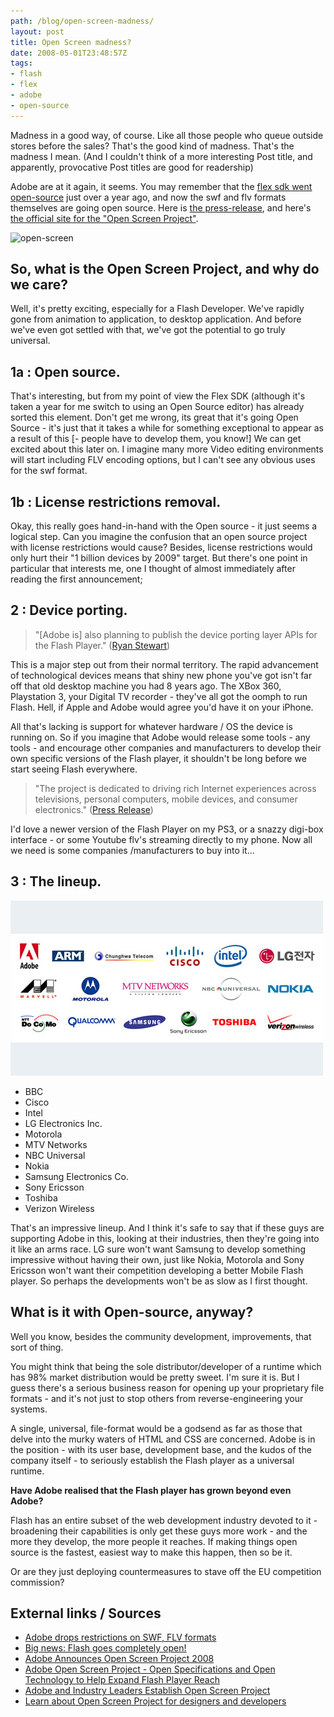 ```yaml
---
path: /blog/open-screen-madness/
layout: post
title: Open Screen madness?
date: 2008-05-01T23:48:57Z
tags:
- flash
- flex
- adobe
- open-source
---
```


Madness in a good way, of course. Like all those people who queue outside stores before the sales? That's the good kind of madness. That's the madness I mean. (And I couldn't think of a more interesting Post title, and apparently, provocative Post titles are good for readership)

Adobe are at it again, it seems. You may remember that the [flex sdk went open-source](http://www.psyked.co.uk/adobe/flex/flex-goes-open-source-what-does-this-mean.htm "Open link in a new window") just over a year ago, and now the swf and flv formats themselves are going open source. Here is [the press-release](http://www.adobe.com/aboutadobe/pressroom/pressreleases/200804/050108AdobeOSP.html), and here's [the official site for the "Open Screen Project"](http://www.adobe.com/openscreenproject/ "Open link in a new window").

![](http://uploads.psyked.co.uk/2008/05/open-screen.jpg "open-screen")

## So, what is the Open Screen Project, and why do we care?

Well, it's pretty exciting, especially for a Flash Developer. We've rapidly gone from animation to application, to desktop application. And before we've even got settled with that, we've got the potential to go truly universal.

## 1a : Open source.

That's interesting, but from my point of view the Flex SDK (although it's taken a year for me switch to using an Open Source editor) has already sorted this element. Don't get me wrong, its great that it's going Open Source - it's just that it takes a while for something exceptional to appear as a result of this \[- people have to develop them, you know!\] We can get excited about this later on. I imagine many more Video editing environments will start including FLV encoding options, but I can't see any obvious uses for the swf format.

## 1b : License restrictions removal.

Okay, this really goes hand-in-hand with the Open source - it just seems a logical step. Can you imagine the confusion that an open source project with license restrictions would cause? Besides, license restrictions would only hurt their "1 billion devices by 2009" target. But there's one point in particular that interests me, one I thought of almost immediately after reading the first announcement;

## 2 : Device porting.

> "\[Adobe is\] also planning to publish the device porting layer APIs for the Flash Player." ([Ryan Stewart](http://blog.digitalbackcountry.com/ "Open link in a new window"))

This is a major step out from their normal territory. The rapid advancement of technological devices means that shiny new phone you've got isn't far off that old desktop machine you had 8 years ago. The XBox 360, Playstation 3, your Digital TV recorder - they've all got the oomph to run Flash. Hell, if Apple and Adobe would agree you'd have it on your iPhone.

All that's lacking is support for whatever hardware / OS the device is running on. So if you imagine that Adobe would release some tools - any tools - and encourage other companies and manufacturers to develop their own specific versions of the Flash player, it shouldn't be long before we start seeing Flash everywhere.

> "The project is dedicated to driving rich Internet experiences across televisions, personal computers, mobile devices, and consumer electronics." ([Press Release](http://www.adobe.com/aboutadobe/pressroom/pressreleases/200804/050108AdobeOSP.html "Open link in a new window"))

I'd love a newer version of the Flash Player on my PS3, or a snazzy digi-box interface - or some Youtube flv's streaming directly to my phone. Now all we need is some companies /manufacturers to buy into it...

## 3 : The lineup.

![](sponsors.jpg)

*   BBC
*   Cisco
*   Intel
*   LG Electronics Inc.
*   Motorola
*   MTV Networks
*   NBC Universal
*   Nokia
*   Samsung Electronics Co.
*   Sony Ericsson
*   Toshiba
*   Verizon Wireless

That's an impressive lineup. And I think it's safe to say that if these guys are supporting Adobe in this, looking at their industries, then they're going into it like an arms race. LG sure won't want Samsung to develop something impressive without having their own, just like Nokia, Motorola and Sony Ericsson won't want their competition developing a better Mobile Flash player. So perhaps the developments won't be as slow as I first thought.

## What is it with Open-source, anyway?

Well you know, besides the community development, improvements, that sort of thing.

You might think that being the sole distributor/developer of a runtime which has 98% market distribution would be pretty sweet. I'm sure it is. But I guess there's a serious business reason for opening up your proprietary file formats - and it's not just to stop others from reverse-engineering your systems.

A single, universal, file-format would be a godsend as far as those that delve into the murky waters of HTML and CSS are concerned. Adobe is in the position - with its user base, development base, and the kudos of the company itself - to seriously establish the Flash player as a universal runtime.

**Have Adobe realised that the Flash player has grown beyond even Adobe?**

Flash has an entire subset of the web development industry devoted to it - broadening their capabilities is only get these guys more work - and the more they develop, the more people it reaches. If making things open source is the fastest, easiest way to make this happen, then so be it.

Or are they just deploying countermeasures to stave off the EU competition commission?

## External links / Sources

*   [Adobe drops restrictions on SWF, FLV formats](http://www.mikechambers.com/blog/2008/05/01/adobe-drops-restrictions-on-swf-flv-formats/ "Permanent Link to Adobe drops restrictions on SWF, FLV formats")
*   [Big news: Flash goes completely open!](http://aralbalkan.com/1332 "Permanent Link to ")
*   [Adobe Announces Open Screen Project 2008](http://flashmobileblog.com/?p=91 "Permanent Link to ")
*   [Adobe Open Screen Project - Open Specifications and Open Technology to Help Expand Flash Player Reach](http://blog.digitalbackcountry.com/?p=1404)
*   [Adobe and Industry Leaders Establish Open Screen Project](http://www.adobe.com/aboutadobe/pressroom/pressreleases/200804/050108AdobeOSP.html)
*   [Learn about Open Screen Project for designers and developers](http://www.adobe.com/openscreenproject/developers/)